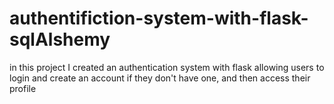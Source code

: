# authentifiction-system-with-flask-sqlAlshemy
in this project I created an authentication system with flask allowing users to login and create an account if they don't have one, and then access their profile
